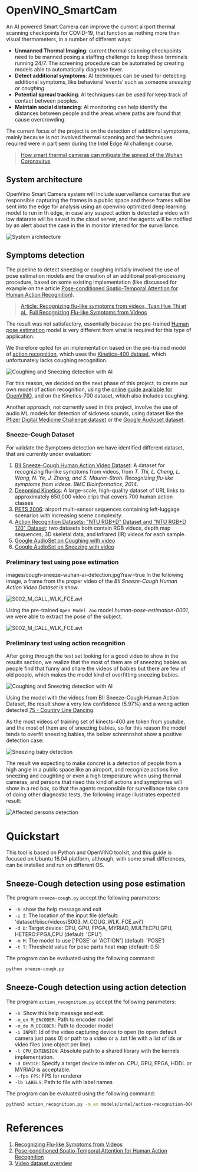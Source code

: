 # OpenVINO_SmartCam

An AI powered Smart Camera can improve the current airport thermal scanning checkpoints for COVID-19, that function as nothing more than visual thermometers, in a number of different ways:

- **Unmanned Thermal Imaging**: current thermal scanning checkpoints need to be manned posing a staffing challenge to keep these terminals running 24/7. The screening procedure can be automated by creating models able to automatically diagnose fever.
- **Detect additional symptoms**: AI techniques can be used for detecting additional symptoms, like behavioral ‘events’ such as someone *sneezing* or *coughing*.
- **Potential spread tracking**: AI techniques can be used for keep track of contact between peoples.
- **Maintain social distancing**: AI monitoring can help identify the distances between people and the areas where paths are found that cause overcrowding.

The current focus of the project is on the detection of additional symptoms, mainly because is not involved thermal scanning and the techniques required were in part seen during the Intel Edge AI challenge course.

> [How smart thermal cameras can mitigate the spread of the Wuhan Coronavirus](https://anyconnect.com/blog/smart-thermal-cameras-wuhan-coronavirus)


## System architecture

OpenVino Smart Camera system will include suerveillance cameras that are responsible capturing the frames in a public space and these frames will be sent into the edge for analysis using an openvino optimized deep learning model to run in th edge, in case any suspect action is detected a video with low datarate will be saved in the cloud server, and the agents will be notified by an alert about the case in the in monitor intened for the surveillance.

![System architecture](images/edge_ai_architecture.png)

## Symptoms detection

The pipeline to detect sneezing or coughing initially involved the use of pose estimation models and the creation of an additional post-processing procedure, based on some existing implementation (like discussed for example on the article [Pose-conditioned Spatio-Temporal Attention for Human Action Recognition](https://arxiv.org/pdf/1703.10106.pdf)).

>[Article: Recognizing flu-like symptoms from videos, Tuan Hue Thi et al.](https://www.researchgate.net/publication/265607317_Recognizing_flu-like_symptoms_from_videos), [Full Recognizing Flu-like Symptoms from Videos](https://web.bii.a-star.edu.sg/~chengli/FluRecognition.htm)

The result was not satisfactory, essentially because the pre-trained [Human pose estimation](https://docs.openvinotoolkit.org/latest/_models_intel_human_pose_estimation_0001_description_human_pose_estimation_0001.html) model is very different from what is required for this type of application.

We therefore opted for an implementation based on the pre-trained model of [action recognition](https://docs.openvinotoolkit.org/latest/_models_intel_action_recognition_0001_encoder_description_action_recognition_0001_encoder.html), which uses the [Kinetics-400 dataset](https://deepmind.com/research/open-source/kinetics), which unfortunately lacks coughing recognition.

![Coughing and Sneezing detection with AI](images/cough-sneeze-wuhan-ai-detection.jpg)

For this reason, we decided on the next phase of this project, to create our own model of action recognition, using the [online guide available for OpenVINO](https://github.com/opencv/openvino_training_extensions/tree/develop/pytorch_toolkit/action_recognition), and on the Kinetics-700 dataset, which also includes coughing.

Another approach, not currently used in this project, involve the use of audio ML models for detection of sickness sounds, using dataset like the [Pfizer Digital Medicine Challenge dataset](https://osf.io/tmkud/wiki/home/) or the [Google Audioset dataset](https://research.google.com/audioset/dataset).

### Sneeze-Cough Dataset

For validate the Symptoms detection we have identified different dataset, that are currently under evaluation:

1. [BII Sneeze-Cough Human Action Video Dataset](https://web.bii.a-star.edu.sg/~chengli/FluRecognition/README.txt): A dataset for recognizing flu-like symptoms from videos, from _T. Thi, L. Cheng, L. Wang, N. Ye, J. Zhang, and S. Maurer-Stroh. Recognizing flu-like symptoms from videos. BMC Bioinformatics, 2014_.
2. [Deepmind Kinetics](https://deepmind.com/research/open-source/kinetics): A large-scale, high-quality dataset of URL links to approximately 650,000 video clips that covers 700 human action classes
3. [PETS 2006](http://www.cvg.reading.ac.uk/PETS2006/data.html): airport multi-sensor sequences containing left-luggage scenarios with increasing scene complexity.
4. [Action Recognition Datasets: "NTU RGB+D" Dataset and "NTU RGB+D 120" Dataset](http://rose1.ntu.edu.sg/datasets/actionrecognition.asp): two datasets both contain RGB videos, depth map sequences, 3D skeletal data, and infrared (IR) videos for each sample.
5. [Google AudioSet on Coughing with video](https://research.google.com/audioset/dataset/cough.html)
6. [Google AudioSet on Sneezing with video](https://research.google.com/audioset/dataset/sneeze.html)

### Preliminary test using pose estimation
images/cough-sneeze-wuhan-ai-detection.jpg?raw=true
In the following image, a frame from the proper video of the _BII Sneeze-Cough Human Action Video Dataset_ is show.

![S002_M_CALL_WLK_FCE.avi](images/human_pose_original.png)

Using the pre-trained `Open Model Zoo` model _human-pose-estimation-0001_, we were able to extract the pose of the subject.

![S002_M_CALL_WLK_FCE.avi](images/human_pose_detected.png)

### Preliminary test using action recognition

After going through the test set looking for a good video to show in the results section, we realize that the most of them are of sneezing babies as people find that funny and share the videos of babies but there are few of old people, which makes the model kind of overfitting sneezing babies.

![Coughing and Sneezing detection with AI](images/couch_inference.png)

Using the model with the videos from BII Sneeze-Cough Human Action Dataset, the result show a very low confidence (5.97%) and a wrong action detected [75 - Country Line Dancing](https://gist.githubusercontent.com/willprice/f19da185c9c5f32847134b87c1960769/raw/9dc94028ecced572f302225c49fcdee2f3d748d8/kinetics_400_labels.csv).


As the most videos of training set of kinects-400 are token from youtube, and the most of them are of sneezing babies, so for this reason the model tends to overfit sneezing babies, the below schrennshot show a positive detection case:

![Sneezing baby detection](images/baby_sneezing.png)


The result we expecting to make concret is a detection of people from a high angle in a public space like an airoport, and recognize actions like sneezing and coughting or even a high temperature when using thermal cameras, and persons that rised this kind of actions and symptomes will show in a red box, so that the agents responsible for surveillance take care of doing other diagnostic tests, the following image illustrates expected result:

![Affected persons detection](images/action-reco.jpg)


# Quickstart

This tool is based on Python and OpenVINO toolkit, and this guide is focused on Ubuntu 16.04 platform, although, with some small differences, can be installed and run on different OS.

## Sneeze-Cough detection using pose estimation

The program `sneeze-cough.py` accept the following parameters:

- `-h`: show the help message and exit
- `-i I`: The location of the input file (default: 'dataset/biisc/videos/S003_M_COUG_WLK_FCE.avi')
- `-d D`: Target device: CPU, GPU, FPGA, MYRIAD, MULTI:CPU,GPU, HETERO:FPGA,CPU (default: 'CPU')
- `-m M`: The model to use ['POSE' or 'ACTION'] (default: 'POSE')
- `-t T`: Threshold value for pose parts heat map (default: 0.5)

The program can be evaluated using the following command:

```bash
python sneeze-cough.py
```

## Sneeze-Cough detection using action detection

The program `action_recognition.py` accept the following parameters:

- `-h`: Show this help message and exit.
- `-m_en M_ENCODER`: Path to encoder model
- `-m_de M_DECODER`: Path to decoder model
- `-i INPUT`: Id of the video capturing device to open (to open default camera just pass 0) or path to a video or a .txt file with a list of ids or video files (one object per line)
- `-l CPU_EXTENSION`: Absolute path to a shared library with the kernels implementation.
- `-d DEVICE`: Specify a target device to infer on. CPU, GPU, FPGA, HDDL or MYRIAD is acceptable.
- `--fps FPS`: FPS for renderer
- `-lb LABELS`: Path to file with label names

The program can be evaluated using the following command:

```bash
python3 action_recognition.py -m_en models/intel/action-recognition-0001-encoder/FP32/action-recognition-0001-encoder.xml -m_de models/intel/action-recognition-0001-decoder/FP32/action-recognition-0001-decoder.xml -i dataset/biisc/videos/S003_M_COUG_WLK_LFT.avi
```

# References

1. [Recognizing Flu-like Symptoms from Videos](https://web.bii.a-star.edu.sg/~chengli/FluRecognition.htm)
2. [Pose-conditioned Spatio-Temporal Attention for Human Action Recognition](https://arxiv.org/pdf/1703.10106.pdf)
3. [Video dataset overview](https://www.di.ens.fr/~miech/datasetviz/)
